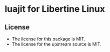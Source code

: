 # luajit for Libertine Linux

## License

* The license for this package is MIT.
* The license for the upstream source is MIT.
